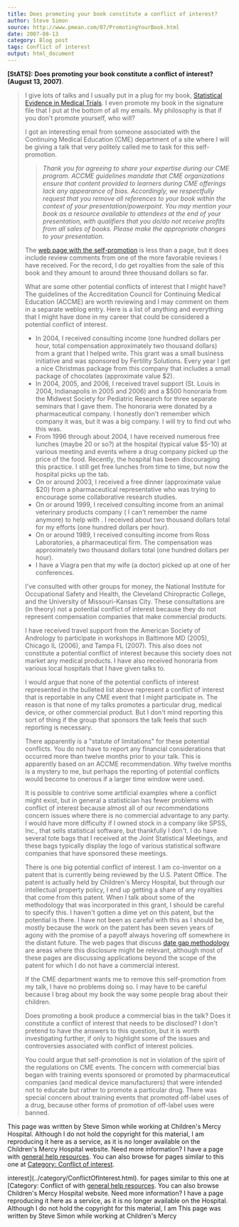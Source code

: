 ```yaml
---
title: Does promoting your book constitute a conflict of interest?
author: Steve Simon
source: http://www.pmean.com/07/PromotingYourBook.html
date: 2007-08-13
category: Blog post
tags: Conflict of interest
output: html_document
---
```

**[StATS]:** **Does promoting your book constitute a
conflict of interest? (August 13, 2007)**.

> I give lots of talks and I usually put in a plug for my book,
> [Statistical Evidence in Medical Trials](../evidence.asp). I even
> promote my book in the signature file that I put at the bottom of all
> my emails. My philosophy is that if you don\'t promote yourself, who
> will?
>
> I got an interesting email from someone associated with the Continuing
> Medical Education (CME) department of a site where I will be giving a
> talk that very politely called me to task for this self-promotion.
>
> > *Thank you for agreeing to share your expertise during our CME
> > program. ACCME guidelines mandate that CME organizations ensure that
> > content provided to learners during CME offerings lack any
> > appearance of bias. Accordingly, we respectfully request that you
> > remove all references to your book within the context of your
> > presentation/powerpoint. You may mention your book as a resource
> > available to attendees at the end of your presentation, with
> > qualifiers that you do/do not receive profits from all sales of
> > books. Please make the appropriate changes to your presentation.*
>
> The [web page with the self-promotion](../training/extras/book.htm) is
> less than a page, but it does include review comments from one of the
> more favorable reviews I have received. For the record, I do get
> royalties from the sale of this book and they amount to around three
> thousand dollars so far.
>
> What are some other potential conflicts of interest that I might have?
> The guidelines of the Accreditation Council for Continuing Medical
> Education (ACCME) are worth reviewing and I may comment on them in a
> separate weblog entry. Here is a list of anything and everything that
> I might have done in my career that could be considered a potential
> conflict of interest.
>
> -   In 2004, I received consulting income (one hundred dollars per
>     hour, total compensation approximately two thousand dollars) from
>     a grant that I helped write. This grant was a small business
>     initiative and was sponsored by Fertility Solutions. Every year I
>     get a nice Christmas package from this company that includes a
>     small package of chocolates (approximate value \$2).
> -   In 2004, 2005, and 2006, I received travel support (St. Louis in
>     2004, Indianapolis in 2005 and 2006) and a \$500 honoraria from
>     the Midwest Society for Pediatric Research for three separate
>     seminars that I gave them. The honoraria were donated by a
>     pharmaceutical company. I honestly don\'t remember which company
>     it was, but it was a big company. I will try to find out who this
>     was.
> -   From 1996 through about 2004, I have received numerous free
>     lunches (maybe 20 or so?) at the hospital (typical value \$5-10)
>     at various meeting and events where a drug company picked up the
>     price of the food. Recently, the hospital has been discouraging
>     this practice. I still get free lunches from time to time, but now
>     the hospital picks up the tab.
> -   On or around 2003, I received a free dinner (approximate value
>     \$20) from a pharmaceutical representative who was trying to
>     encourage some collaborative research studies.
> -   On or around 1999, I received consulting income from an animal
>     veterinary products company ( I can\'t remember the name anymore)
>     to help with . I received about two thousand dollars total for my
>     efforts (one hundred dollars per hour).
> -   On or around 1989, I received consulting income from Ross
>     Laboratories, a pharmaceutical firm. The compensation was
>     approximately two thousand dollars total (one hundred dollars per
>     hour).
> -   I have a Viagra pen that my wife (a doctor) picked up at one of
>     her conferences.
>
> I\'ve consulted with other groups for money, the National Institute
> for Occupational Safety and Health, the Cleveland Chiropractic
> College, and the University of Missouri-Kansas City. These
> consultations are (in theory) not a potential conflict of interest
> because they do not represent compensation companies that make
> commercial products.
>
> I have received travel support from the American Society of Andrology
> to participate in workshops in Baltimore MD (2005), Chicago IL (2006),
> and Tampa FL (2007). This also does not constitute a potential
> conflict of interest because this society does not market any medical
> products. I have also received honoraria from various local hospitals
> that I have given talks to.
>
> I would argue that none of the potential conflicts of interest 
> represented in the bulleted list above represent a conflict of
> interest that is reportable in any CME event that I might participate
> in. The reason is that none of my talks promotes a particular drug,
> medical device, or other commercial product. But I don\'t mind
> reporting this sort of thing if the group that sponsors the talk feels
> that such reporting is necessary.
>
> There apparently is a \"statute of limitations\" for these potential
> conflicts. You do not have to report any financial considerations that
> occurred more than twelve months prior to your talk. This is
> apparently based on an ACCME recommendation. Why twelve months is a
> mystery to me, but perhaps the reporting of potential conflicts would
> become to onerous if a larger time window were used.
>
> It is possible to contrive some artificial examples where a conflict
> might exist, but in general a statistician has fewer problems with
> conflict of interest because almost all of our recommendations concern
> issues where there is no commercial advantage to any party. I would
> have more difficulty if I owned stock in a company like SPSS, Inc.,
> that sells statistical software, but thankfully I don\'t. I do have
> several tote bags that I received at the Joint Statistical Meetings,
> and these bags typically display the logo of various statistical
> software companies that have sponsored these meetings.
>
> There is one big potential conflict of interest. I am co-inventor on a
> patent that is currently being reviewed by the U.S. Patent Office. The
> patent is actually held by Children\'s Mercy Hospital, but through our
> intellectual property policy, I end up getting a share of any
> royalties that come from this patent. When I talk about some of the
> methodology that was incorporated in this grant, I should be careful
> to specify this. I haven\'t gotten a dime yet on this patent, but the
> potential is there. I have not been as careful with this as I should
> be, mostly because the work on the patent has been seven years of
> agony with the promise of a payoff always hovering off somewhere in
> the distant future. The web pages that discuss [date gap
> methodology](../category/AdverseEvents.html) are areas where this
> disclosure might be relevant, although most of these pages are
> discussing applications beyond the scope of the patent for which I do
> not have a commercial interest.
>
> If the CME department wants me to remove this self-promotion from my
> talk, I have no problems doing so. I may have to be careful because I
> brag about my book the way some people brag about their children.
>
> Does promoting a book produce a commercial bias in the talk? Does it
> constitute a conflict of interest that needs to be disclosed? I don\'t
> pretend to have the answers to this question, but it is worth
> investigating further, if only to highlight some of the issues and
> controversies associated with conflict of interest policies.
>
> You could argue that self-promotion is not in violation of the spirit
> of the regulations on CME events. The concern with commercial bias
> began with training events sponsored or promoted by pharmaceutical
> companies (and medical device manufacturers) that were intended not to
> educate but rather to promote a particular drug. There was special
> concern about training events that promoted off-label uses of a drug,
> because other forms of promotion of off-label uses were banned.

This page was written by Steve Simon while working at Children\'s Mercy
Hospital. Although I do not hold the copyright for this material, I am
reproducing it here as a service, as it is no longer available on the
Children\'s Mercy Hospital website. Need more information? I have a page
with [general help resources](../GeneralHelp.html). You can also browse
for pages similar to this one at [Category: Conflict of
interest](../category/ConflictOfInterest.html).
<!---More--->
interest](../category/ConflictOfInterest.html).
for pages similar to this one at [Category: Conflict of
with [general help resources](../GeneralHelp.html). You can also browse
Children\'s Mercy Hospital website. Need more information? I have a page
reproducing it here as a service, as it is no longer available on the
Hospital. Although I do not hold the copyright for this material, I am
This page was written by Steve Simon while working at Children\'s Mercy

<!---Do not use
**[StATS]:** **Does promoting your book constitute a
This page was written by Steve Simon while working at Children\'s Mercy
Hospital. Although I do not hold the copyright for this material, I am
reproducing it here as a service, as it is no longer available on the
Children\'s Mercy Hospital website. Need more information? I have a page
with [general help resources](../GeneralHelp.html). You can also browse
for pages similar to this one at [Category: Conflict of
interest](../category/ConflictOfInterest.html).
--->

